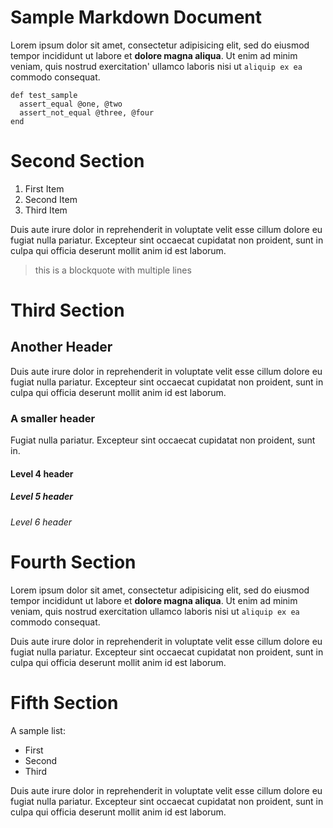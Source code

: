 Sample Markdown Document
========================

Lorem ipsum dolor sit amet, consectetur adipisicing elit, sed do eiusmod tempor
incididunt ut labore et **dolore magna aliqua**. Ut enim ad minim veniam, quis
nostrud exercitation' ullamco laboris nisi ut `aliquip ex ea` commodo consequat. 

    def test_sample
      assert_equal @one, @two
      assert_not_equal @three, @four
    end

Second Section
==============

1. First Item
2. Second Item
3. Third Item

Duis aute irure dolor in reprehenderit in voluptate velit esse cillum dolore eu
fugiat nulla pariatur. Excepteur sint occaecat cupidatat non proident, sunt in
culpa qui officia deserunt mollit anim id est laborum.

> this is a blockquote
> with multiple lines

Third Section
=============

## Another Header

Duis aute irure dolor in reprehenderit in voluptate velit esse cillum dolore eu
fugiat nulla pariatur. Excepteur sint occaecat cupidatat non proident, sunt in
culpa qui officia deserunt mollit anim id est laborum.

### A smaller header

Fugiat nulla pariatur. Excepteur sint occaecat cupidatat non proident, sunt in.

#### Level 4 header

##### Level 5 header

###### Level 6 header

Fourth Section
==============

Lorem ipsum dolor sit amet, consectetur adipisicing elit, sed do eiusmod tempor
incididunt ut labore et **dolore magna aliqua**. Ut enim ad minim veniam, quis
nostrud exercitation ullamco laboris nisi ut `aliquip ex ea` commodo consequat. 

Duis aute irure dolor in reprehenderit in voluptate velit esse cillum dolore eu
fugiat nulla pariatur. Excepteur sint occaecat cupidatat non proident, sunt in
culpa qui officia deserunt mollit anim id est laborum.

Fifth Section
=============

A sample list:


* First
* Second
* Third

Duis aute irure dolor in reprehenderit in voluptate velit esse cillum dolore eu
fugiat nulla pariatur. Excepteur sint occaecat cupidatat non proident, sunt in
culpa qui officia deserunt mollit anim id est laborum.
